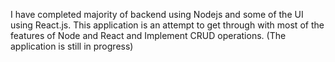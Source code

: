 I have completed majority of backend using Nodejs and some of the UI using React.js. This application is an attempt to get through with most of the features of Node and React and Implement CRUD operations.
(The application is still in progress)
